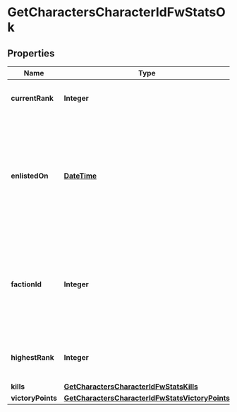 
# GetCharactersCharacterIdFwStatsOk

## Properties
Name | Type | Description | Notes
------------ | ------------- | ------------- | -------------
**currentRank** | **Integer** | The given character&#39;s current faction rank |  [optional]
**enlistedOn** | [**DateTime**](DateTime.md) | The enlistment date of the given character into faction warfare. Will not be included if character is not enlisted in faction warfare |  [optional]
**factionId** | **Integer** | The faction the given character is enlisted to fight for. Will not be included if character is not enlisted in faction warfare |  [optional]
**highestRank** | **Integer** | The given character&#39;s highest faction rank achieved |  [optional]
**kills** | [**GetCharactersCharacterIdFwStatsKills**](GetCharactersCharacterIdFwStatsKills.md) |  |  [optional]
**victoryPoints** | [**GetCharactersCharacterIdFwStatsVictoryPoints**](GetCharactersCharacterIdFwStatsVictoryPoints.md) |  |  [optional]



